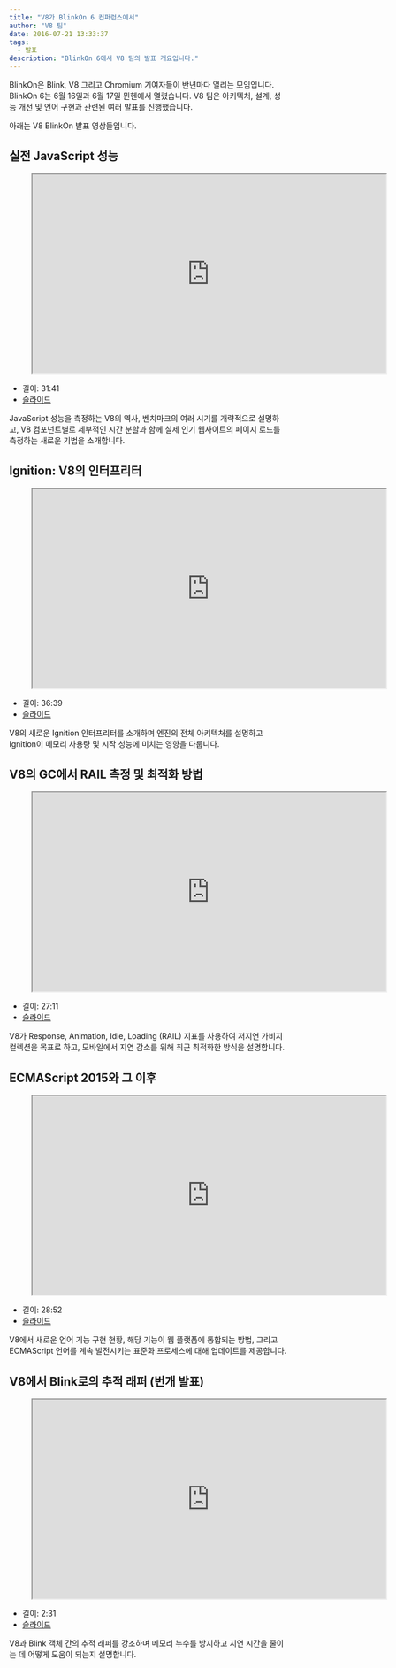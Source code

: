 ```yaml
---
title: "V8가 BlinkOn 6 컨퍼런스에서"
author: "V8 팀"
date: 2016-07-21 13:33:37
tags:
  - 발표
description: "BlinkOn 6에서 V8 팀의 발표 개요입니다."
---
```

BlinkOn은 Blink, V8 그리고 Chromium 기여자들이 반년마다 열리는 모임입니다. BlinkOn 6는 6월 16일과 6월 17일 뮌헨에서 열렸습니다. V8 팀은 아키텍처, 설계, 성능 개선 및 언어 구현과 관련된 여러 발표를 진행했습니다.

<!--truncate-->
아래는 V8 BlinkOn 발표 영상들입니다.

## 실전 JavaScript 성능

<figure>
  <div class="video video-16:9">
    <iframe src="https://www.youtube.com/embed/xCx4uC7mn6Y" width="640" height="360" loading="lazy"></iframe>
  </div>
</figure>

- 길이: 31:41
- [슬라이드](https://docs.google.com/presentation/d/14WZkWbkvtmZDEIBYP5H1GrbC9H-W3nJSg3nvpHwfG5U/edit)

JavaScript 성능을 측정하는 V8의 역사, 벤치마크의 여러 시기를 개략적으로 설명하고, V8 컴포넌트별로 세부적인 시간 분할과 함께 실제 인기 웹사이트의 페이지 로드를 측정하는 새로운 기법을 소개합니다.

## Ignition: V8의 인터프리터

<figure>
  <div class="video video-16:9">
    <iframe src="https://www.youtube.com/embed/r5OWCtuKiAk" width="640" height="360" loading="lazy"></iframe>
  </div>
</figure>

- 길이: 36:39
- [슬라이드](https://docs.google.com/presentation/d/1OqjVqRhtwlKeKfvMdX6HaCIu9wpZsrzqpIVIwQSuiXQ/edit)

V8의 새로운 Ignition 인터프리터를 소개하며 엔진의 전체 아키텍처를 설명하고 Ignition이 메모리 사용량 및 시작 성능에 미치는 영향을 다룹니다.

## V8의 GC에서 RAIL 측정 및 최적화 방법

<figure>
  <div class="video video-16:9">
    <iframe src="https://www.youtube.com/embed/VITAyGT-CJI" width="640" height="360" loading="lazy"></iframe>
  </div>
</figure>

- 길이: 27:11
- [슬라이드](https://docs.google.com/presentation/d/15EQ603eZWAnrf4i6QjPP7S3KF3NaL3aAaKhNUEatVzY/edit)

V8가 Response, Animation, Idle, Loading (RAIL) 지표를 사용하여 저지연 가비지 컬렉션을 목표로 하고, 모바일에서 지연 감소를 위해 최근 최적화한 방식을 설명합니다.

## ECMAScript 2015와 그 이후

<figure>
  <div class="video video-16:9">
    <iframe src="https://www.youtube.com/embed/KrGOzEwqRDA" width="640" height="360" loading="lazy"></iframe>
  </div>
</figure>

- 길이: 28:52
- [슬라이드](https://docs.google.com/presentation/d/1o1wld5z0BM8RTqXASGYD3Rvov8PzrxySghmrGTYTgw0/edit)

V8에서 새로운 언어 기능 구현 현황, 해당 기능이 웹 플랫폼에 통합되는 방법, 그리고 ECMAScript 언어를 계속 발전시키는 표준화 프로세스에 대해 업데이트를 제공합니다.

## V8에서 Blink로의 추적 래퍼 (번개 발표)

<figure>
  <div class="video video-16:9">
    <iframe src="https://www.youtube.com/embed/PMDRfYw4UYQ?start=3204" width="640" height="360" loading="lazy"></iframe>
  </div>
</figure>

- 길이: 2:31
- [슬라이드](https://docs.google.com/presentation/d/1I6leiRm0ysSTqy7QWh33Gfp7_y4ngygyM2tDAqdF0fI/edit)

V8과 Blink 객체 간의 추적 래퍼를 강조하며 메모리 누수를 방지하고 지연 시간을 줄이는 데 어떻게 도움이 되는지 설명합니다.
